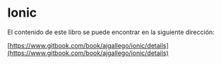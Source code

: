 # Ionic

El contenido de este libro se puede encontrar en la siguiente dirección: 

[https://www.gitbook.com/book/ajgallego/ionic/details](https://www.gitbook.com/book/ajgallego/ionic/details)